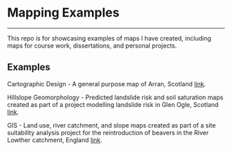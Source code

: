 # Mapping Examples 

---

This repo is for showcasing examples of maps I have created, including maps for course work, dissertations, and personal projects. 

## Examples 

Cartographic Design - A general purpose map of Arran, Scotland [link](./Arran_Map.pdf). 

Hillslope Geomorphology - Predicted landslide risk and soil saturation maps created as part of a project modelling landslide risk in Glen Ogle, Scotland [link](./Glen_Ogle_Landslide_Risk.pdf).

GIS - Land use, river catchment, and slope maps created as part of a site suitability analysis project for the reintroduction of beavers in the River Lowther catchment, England [link](./River_Lowther_Catchment_Maps.pdf).
